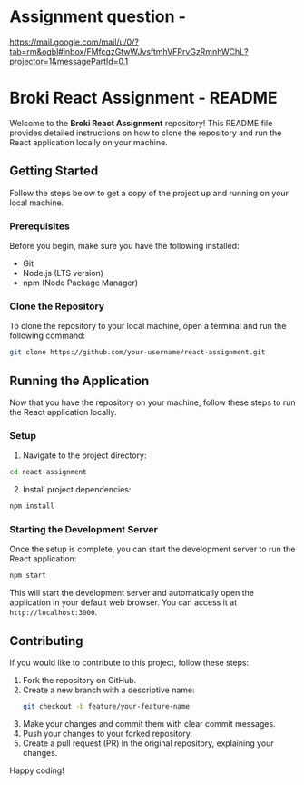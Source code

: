 # Assignment question - 
https://mail.google.com/mail/u/0/?tab=rm&ogbl#inbox/FMfcgzGtwWJvsftmhVFRrvGzRmnhWChL?projector=1&messagePartId=0.1

# Broki React Assignment - README

Welcome to the **Broki React Assignment** repository! This README file provides detailed instructions on how to clone the repository and run the React application locally on your machine.

## Getting Started

Follow the steps below to get a copy of the project up and running on your local machine.

### Prerequisites

Before you begin, make sure you have the following installed:

- Git
- Node.js (LTS version)
- npm (Node Package Manager)

### Clone the Repository

To clone the repository to your local machine, open a terminal and run the following command:

```bash
git clone https://github.com/your-username/react-assignment.git
```

## Running the Application

Now that you have the repository on your machine, follow these steps to run the React application locally.

### Setup

1. Navigate to the project directory:

```bash
cd react-assignment
```

2. Install project dependencies:

```bash
npm install
```

### Starting the Development Server

Once the setup is complete, you can start the development server to run the React application:

```bash
npm start
```

This will start the development server and automatically open the application in your default web browser. You can access it at `http://localhost:3000`.

## Contributing

If you would like to contribute to this project, follow these steps:

1. Fork the repository on GitHub.
2. Create a new branch with a descriptive name:
   ```bash
   git checkout -b feature/your-feature-name
   ```
3. Make your changes and commit them with clear commit messages.
4. Push your changes to your forked repository.
5. Create a pull request (PR) in the original repository, explaining your changes.



Happy coding!
